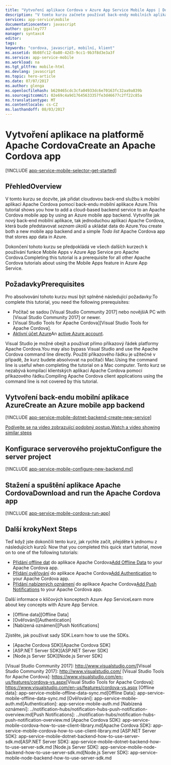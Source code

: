 ```yaml
---
title: "Vytvoření aplikace Cordova v Azure App Service Mobile Apps | Dokumentace Microsoftu"
description: "V tomto kurzu začnete používat back-endy mobilních aplikací Azure pro vývoj na platformě Apache Cordova."
services: app-service\mobile
documentationcenter: javascript
author: ggailey777
manager: syntaxc4
editor: 
tags: 
keywords: "cordova, javascript, mobilní, klient"
ms.assetid: 0b08fc12-0a80-42d3-9cc1-9b3f8d3e3a3f
ms.service: app-service-mobile
ms.workload: na
ms.tgt_pltfrm: mobile-html
ms.devlang: javascript
ms.topic: hero-article
ms.date: 07/07/2017
ms.author: glenga
ms.openlocfilehash: b620465cdc3cfa04933dc6e70163fc32aa9a839b
ms.sourcegitcommit: 02e69c4a9d17645633357fe3d46677c2ff22c85a
ms.translationtype: MT
ms.contentlocale: cs-CZ
ms.lasthandoff: 08/03/2017
---
```

# <a name="create-an-apache-cordova-app"></a><span data-ttu-id="0fd61-104">Vytvoření aplikace na platformě Apache Cordova</span><span class="sxs-lookup"><span data-stu-id="0fd61-104">Create an Apache Cordova app</span></span>
[!INCLUDE [app-service-mobile-selector-get-started](../../includes/app-service-mobile-selector-get-started.md)]

## <a name="overview"></a><span data-ttu-id="0fd61-105">Přehled</span><span class="sxs-lookup"><span data-stu-id="0fd61-105">Overview</span></span>
<span data-ttu-id="0fd61-106">V tomto kurzu se dozvíte, jak přidat cloudovou back-end službu k mobilní aplikaci Apache Cordova pomocí back-endu mobilní aplikace Azure.</span><span class="sxs-lookup"><span data-stu-id="0fd61-106">This tutorial shows you how to add a cloud-based backend service to an Apache Cordova mobile app by using an Azure mobile app backend.</span></span>  <span data-ttu-id="0fd61-107">Vytvoříte jak nový back-end mobilní aplikace, tak jednoduchou aplikaci Apache Cordova, která bude představovat *seznam úkolů* a ukládat data do Azure.</span><span class="sxs-lookup"><span data-stu-id="0fd61-107">You create both a new mobile app backend and a simple *Todo list* Apache Cordova app that stores app data in Azure.</span></span>

<span data-ttu-id="0fd61-108">Dokončení tohoto kurzu se předpokládá ve všech dalších kurzech k používání funkce Mobile Apps v Azure App Service pro Apache Cordova.</span><span class="sxs-lookup"><span data-stu-id="0fd61-108">Completing this tutorial is a prerequisite for all other Apache Cordova tutorials about using the Mobile Apps feature in Azure App Service.</span></span>

## <a name="prerequisites"></a><span data-ttu-id="0fd61-109">Požadavky</span><span class="sxs-lookup"><span data-stu-id="0fd61-109">Prerequisites</span></span>
<span data-ttu-id="0fd61-110">Pro absolvování tohoto kurzu musí být splněné následující požadavky:</span><span class="sxs-lookup"><span data-stu-id="0fd61-110">To complete this tutorial, you need the following prerequisites:</span></span>

* <span data-ttu-id="0fd61-111">Počítač se sadou [Visual Studio Community 2017] nebo novější</span><span class="sxs-lookup"><span data-stu-id="0fd61-111">A PC with [Visual Studio Community 2017] or newer.</span></span>
* <span data-ttu-id="0fd61-112">[Visual Studio Tools for Apache Cordova]</span><span class="sxs-lookup"><span data-stu-id="0fd61-112">[Visual Studio Tools for Apache Cordova].</span></span>
* <span data-ttu-id="0fd61-113">[Aktivní účet Azure](https://azure.microsoft.com/pricing/free-trial/)</span><span class="sxs-lookup"><span data-stu-id="0fd61-113">An [active Azure account](https://azure.microsoft.com/pricing/free-trial/).</span></span>

<span data-ttu-id="0fd61-114">Visual Studio je možné obejít a používat přímo příkazový řádek platformy Apache Cordova.</span><span class="sxs-lookup"><span data-stu-id="0fd61-114">You may also bypass Visual Studio and use the Apache Cordova command line directly.</span></span>  <span data-ttu-id="0fd61-115">Použití příkazového řádku je užitečné v případě, že kurz budete absolvovat na počítači Mac.</span><span class="sxs-lookup"><span data-stu-id="0fd61-115">Using the command line is useful when completing the tutorial on a Mac computer.</span></span>  <span data-ttu-id="0fd61-116">Tento kurz se nezabývá kompilací klientských aplikací Apache Cordova pomocí příkazového řádku.</span><span class="sxs-lookup"><span data-stu-id="0fd61-116">Compiling Apache Cordova client applications using the command line is not covered by this tutorial.</span></span>

## <a name="create-an-azure-mobile-app-backend"></a><span data-ttu-id="0fd61-117">Vytvoření back-endu mobilní aplikace Azure</span><span class="sxs-lookup"><span data-stu-id="0fd61-117">Create an Azure mobile app backend</span></span>
[!INCLUDE [app-service-mobile-dotnet-backend-create-new-service](../../includes/app-service-mobile-dotnet-backend-create-new-service.md)]

[<span data-ttu-id="0fd61-118">Podívejte se na video zobrazující podobný postup.</span><span class="sxs-lookup"><span data-stu-id="0fd61-118">Watch a video showing similar steps</span></span>](https://channel9.msdn.com/series/Azure-connected-services-with-Cordova/Azure-connected-services-task-1-Create-an-Azure-Mobile-App)

## <a name="configure-the-server-project"></a><span data-ttu-id="0fd61-119">Konfigurace serverového projektu</span><span class="sxs-lookup"><span data-stu-id="0fd61-119">Configure the server project</span></span>
[!INCLUDE [app-service-mobile-configure-new-backend.md](../../includes/app-service-mobile-configure-new-backend.md)]

## <a name="download-and-run-the-apache-cordova-app"></a><span data-ttu-id="0fd61-120">Stažení a spuštění aplikace Apache Cordova</span><span class="sxs-lookup"><span data-stu-id="0fd61-120">Download and run the Apache Cordova app</span></span>
[!INCLUDE [app-service-mobile-cordova-run-app](../../includes/app-service-mobile-cordova-run-app.md)]

## <a name="next-steps"></a><span data-ttu-id="0fd61-121">Další kroky</span><span class="sxs-lookup"><span data-stu-id="0fd61-121">Next Steps</span></span>
<span data-ttu-id="0fd61-122">Teď když jste dokončili tento kurz, jak rychle začít, přejděte k jednomu z následujících kurzů: </span><span class="sxs-lookup"><span data-stu-id="0fd61-122">Now that you completed this quick start tutorial, move on to one of the following tutorials:</span></span>

* <span data-ttu-id="0fd61-123">[Přidání offline dat](app-service-mobile-cordova-get-started-offline-data.md) do aplikace Apache Cordova</span><span class="sxs-lookup"><span data-stu-id="0fd61-123">[Add Offline Data](app-service-mobile-cordova-get-started-offline-data.md) to your Apache Cordova app.</span></span>
* <span data-ttu-id="0fd61-124">[Přidání ověřování](app-service-mobile-cordova-get-started-users.md) do aplikace Apache Cordova</span><span class="sxs-lookup"><span data-stu-id="0fd61-124">[Add Authentication](app-service-mobile-cordova-get-started-users.md) to your Apache Cordova app.</span></span>
* <span data-ttu-id="0fd61-125">[Přidání nabízených oznámení](app-service-mobile-cordova-get-started-push.md) do aplikace Apache Cordova</span><span class="sxs-lookup"><span data-stu-id="0fd61-125">[Add Push Notifications](app-service-mobile-cordova-get-started-push.md) to your Apache Cordova app.</span></span>

<span data-ttu-id="0fd61-126">Další informace o klíčových konceptech Azure App Service</span><span class="sxs-lookup"><span data-stu-id="0fd61-126">Learn more about key concepts with Azure App Service.</span></span>

* <span data-ttu-id="0fd61-127">[Offline data]</span><span class="sxs-lookup"><span data-stu-id="0fd61-127">[Offline Data]</span></span>
* <span data-ttu-id="0fd61-128">[Ověřování]</span><span class="sxs-lookup"><span data-stu-id="0fd61-128">[Authentication]</span></span>
* <span data-ttu-id="0fd61-129">[Nabízená oznámení]</span><span class="sxs-lookup"><span data-stu-id="0fd61-129">[Push Notifications]</span></span>

<span data-ttu-id="0fd61-130">Zjistěte, jak používat sady SDK.</span><span class="sxs-lookup"><span data-stu-id="0fd61-130">Learn how to use the SDKs.</span></span>

* <span data-ttu-id="0fd61-131">[Apache Cordova SDK]</span><span class="sxs-lookup"><span data-stu-id="0fd61-131">[Apache Cordova SDK]</span></span>
* <span data-ttu-id="0fd61-132">[ASP.NET Server SDK]</span><span class="sxs-lookup"><span data-stu-id="0fd61-132">[ASP.NET Server SDK]</span></span>
* <span data-ttu-id="0fd61-133">[Node.js Server SDK]</span><span class="sxs-lookup"><span data-stu-id="0fd61-133">[Node.js Server SDK]</span></span>

<!-- Images. -->

<!-- URLs -->
[Azure portal]: https://portal.azure.com/
<span data-ttu-id="0fd61-134">[Visual Studio Community 2017]: http://www.visualstudio.com/</span><span class="sxs-lookup"><span data-stu-id="0fd61-134">[Visual Studio Community 2017]: http://www.visualstudio.com/</span></span>
<span data-ttu-id="0fd61-135">[Visual Studio Tools for Apache Cordova]: https://www.visualstudio.com/en-us/features/cordova-vs.aspx</span><span class="sxs-lookup"><span data-stu-id="0fd61-135">[Visual Studio Tools for Apache Cordova]: https://www.visualstudio.com/en-us/features/cordova-vs.aspx</span></span>
<span data-ttu-id="0fd61-136">[Offline data]: app-service-mobile-offline-data-sync.md</span><span class="sxs-lookup"><span data-stu-id="0fd61-136">[Offline Data]: app-service-mobile-offline-data-sync.md</span></span>
<span data-ttu-id="0fd61-137">[Ověřování]: app-service-mobile-auth.md</span><span class="sxs-lookup"><span data-stu-id="0fd61-137">[Authentication]: app-service-mobile-auth.md</span></span>
<span data-ttu-id="0fd61-138">[Nabízená oznámení]: ../notification-hubs/notification-hubs-push-notification-overview.md</span><span class="sxs-lookup"><span data-stu-id="0fd61-138">[Push Notifications]: ../notification-hubs/notification-hubs-push-notification-overview.md</span></span>
<span data-ttu-id="0fd61-139">[Apache Cordova SDK]: app-service-mobile-cordova-how-to-use-client-library.md</span><span class="sxs-lookup"><span data-stu-id="0fd61-139">[Apache Cordova SDK]: app-service-mobile-cordova-how-to-use-client-library.md</span></span>
<span data-ttu-id="0fd61-140">[ASP.NET Server SDK]: app-service-mobile-dotnet-backend-how-to-use-server-sdk.md</span><span class="sxs-lookup"><span data-stu-id="0fd61-140">[ASP.NET Server SDK]: app-service-mobile-dotnet-backend-how-to-use-server-sdk.md</span></span>
<span data-ttu-id="0fd61-141">[Node.js Server SDK]: app-service-mobile-node-backend-how-to-use-server-sdk.md</span><span class="sxs-lookup"><span data-stu-id="0fd61-141">[Node.js Server SDK]: app-service-mobile-node-backend-how-to-use-server-sdk.md</span></span>
